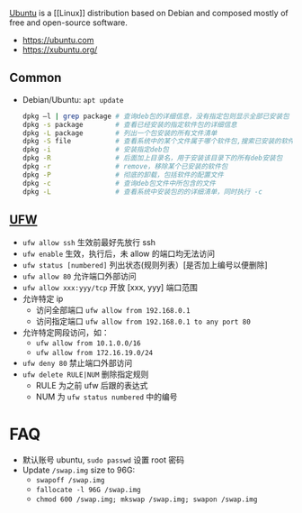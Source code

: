 [Ubuntu](https://en.wikipedia.org/wiki/Ubuntu) is a [[Linux]] distribution based on Debian and composed mostly of free and open-source software.

- https://ubuntu.com
- https://xubuntu.org/


## Common
- Debian/Ubuntu: `apt update`
  ```bash
  dpkg –l | grep package # 查询deb包的详细信息，没有指定包则显示全部已安装包
  dpkg -s package        # 查看已经安装的指定软件包的详细信息
  dpkg -L package        # 列出一个包安装的所有文件清单
  dpkg -S file           # 查看系统中的某个文件属于哪个软件包,搜索已安装的软件包
  dpkg -i                # 安装指定deb包
  dpkg -R                # 后面加上目录名，用于安装该目录下的所有deb安装包
  dpkg -r                # remove，移除某个已安装的软件包
  dpkg -P                # 彻底的卸载，包括软件的配置文件
  dpkg -c                # 查询deb包文件中所包含的文件
  dpkg -L                # 查看系统中安装包的的详细清单，同时执行 -c
  ```


## [UFW](https://help.ubuntu.com/community/UFW)
- `ufw allow ssh` 生效前最好先放行 ssh
- `ufw enable`  生效，执行后，未 allow 的端口均无法访问
- `ufw status [numbered]` 列出状态(规则列表）[是否加上编号以便删除]
- `ufw allow 80`  允许端口外部访问
- `ufw allow xxx:yyy/tcp` 开放 [xxx, yyy] 端口范围
- 允许特定 ip 
  - 访问全部端口 `ufw allow from 192.168.0.1` 
  - 访问指定端口 `ufw allow from 192.168.0.1 to any port 80`
- 允许特定网段访问，如：
  - `ufw allow from 10.1.0.0/16`
  - `ufw allow from 172.16.19.0/24`
- `ufw deny 80`    禁止端口外部访问
- `ufw delete RULE|NUM` 删除指定规则
  - RULE 为之前 ufw 后跟的表达式
  - NUM 为 `ufw status numbered` 中的编号


# FAQ
- 默认账号 ubuntu, `sudo passwd` 设置 root 密码
- Update `/swap.img` size to 96G:
  - `swapoff /swap.img`
  - `fallocate -l 96G /swap.img`
  - `chmod 600 /swap.img; mkswap /swap.img; swapon /swap.img`
